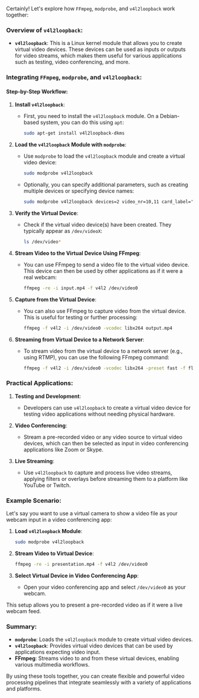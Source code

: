 Certainly! Let's explore how `FFmpeg`, `modprobe`, and `v4l2loopback` work together:

### Overview of `v4l2loopback`:

- **`v4l2loopback`**: This is a Linux kernel module that allows you to create virtual video devices. These devices can be used as inputs or outputs for video streams, which makes them useful for various applications such as testing, video conferencing, and more.

### Integrating `FFmpeg`, `modprobe`, and `v4l2loopback`:

#### Step-by-Step Workflow:

1. **Install `v4l2loopback`**:
   - First, you need to install the `v4l2loopback` module. On a Debian-based system, you can do this using `apt`:
     ```bash
     sudo apt-get install v4l2loopback-dkms
     ```

2. **Load the `v4l2loopback` Module with `modprobe`**:
   - Use `modprobe` to load the `v4l2loopback` module and create a virtual video device:
     ```bash
     sudo modprobe v4l2loopback
     ```
   - Optionally, you can specify additional parameters, such as creating multiple devices or specifying device names:
     ```bash
     sudo modprobe v4l2loopback devices=2 video_nr=10,11 card_label="VirtualCam0","VirtualCam1"
     ```

3. **Verify the Virtual Device**:
   - Check if the virtual video device(s) have been created. They typically appear as `/dev/videoX`:
     ```bash
     ls /dev/video*
     ```

4. **Stream Video to the Virtual Device Using FFmpeg**:
   - You can use FFmpeg to send a video file to the virtual video device. This device can then be used by other applications as if it were a real webcam:
     ```bash
     ffmpeg -re -i input.mp4 -f v4l2 /dev/video0
     ```

5. **Capture from the Virtual Device**:
   - You can also use FFmpeg to capture video from the virtual device. This is useful for testing or further processing:
     ```bash
     ffmpeg -f v4l2 -i /dev/video0 -vcodec libx264 output.mp4
     ```

6. **Streaming from Virtual Device to a Network Server**:
   - To stream video from the virtual device to a network server (e.g., using RTMP), you can use the following FFmpeg command:
     ```bash
     ffmpeg -f v4l2 -i /dev/video0 -vcodec libx264 -preset fast -f flv rtmp://streaming-server-address/live/streamkey
     ```

### Practical Applications:

1. **Testing and Development**:
   - Developers can use `v4l2loopback` to create a virtual video device for testing video applications without needing physical hardware.

2. **Video Conferencing**:
   - Stream a pre-recorded video or any video source to virtual video devices, which can then be selected as input in video conferencing applications like Zoom or Skype.

3. **Live Streaming**:
   - Use `v4l2loopback` to capture and process live video streams, applying filters or overlays before streaming them to a platform like YouTube or Twitch.

### Example Scenario:

Let's say you want to use a virtual camera to show a video file as your webcam input in a video conferencing app:

1. **Load `v4l2loopback` Module**:
   ```bash
   sudo modprobe v4l2loopback
   ```

2. **Stream Video to Virtual Device**:
   ```bash
   ffmpeg -re -i presentation.mp4 -f v4l2 /dev/video0
   ```

3. **Select Virtual Device in Video Conferencing App**:
   - Open your video conferencing app and select `/dev/video0` as your webcam.

This setup allows you to present a pre-recorded video as if it were a live webcam feed.

### Summary:

- **`modprobe`**: Loads the `v4l2loopback` module to create virtual video devices.
- **`v4l2loopback`**: Provides virtual video devices that can be used by applications expecting video input.
- **FFmpeg**: Streams video to and from these virtual devices, enabling various multimedia workflows.

By using these tools together, you can create flexible and powerful video processing pipelines that integrate seamlessly with a variety of applications and platforms.